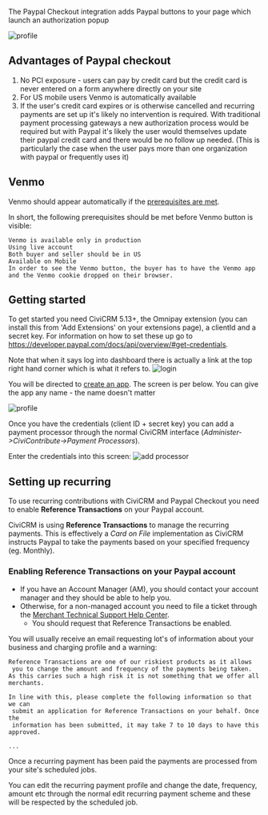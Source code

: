 The Paypal Checkout integration adds Paypal buttons to your page which launch an authorization popup

![profile](../PaypalCheckout/paypal_checkout.png)

## Advantages of Paypal checkout

1) No PCI exposure - users can pay by credit card but the credit card is
never entered on a form anywhere directly on your site
1) For US mobile users Venmo is automatically available
1) If the user's credit card expires or is otherwise cancelled and recurring payments
are set up it's likely no intervention is required. With traditional payment processing
gateways a new authorization process would be required but with Paypal it's likely the
user would themselves update their paypal credit card and there would be no follow up needed.
(This is particularly the case when the user pays more than one organization with paypal or
frequently uses it)

## Venmo
Venmo should appear automatically if the [prerequisites are met](https://help.venmo.com/hc/en-us/articles/115010455987-Getting-Started-Purchasing-with-Venmo).


In short, the following prerequisites should be met before Venmo button is visible:

    Venmo is available only in production
    Using live account
    Both buyer and seller should be in US
    Available on Mobile
    In order to see the Venmo button, the buyer has to have the Venmo app and the Venmo cookie dropped on their browser.

## Getting started
To get started you need CiviCRM 5.13+, the Omnipay extension (you can install this from 'Add Extensions' on your extensions page), a clientId and a secret key. For information on how to set these up go to   https://developer.paypal.com/docs/api/overview/#get-credentials.

Note that when it says log into dashboard there is actually a link at the top right hand corner which is what it refers to.
![login](../PaypalCheckout/papal-login.png)

You will be directed to [create an app](https://developer.paypal.com/webapps/developer/applications/myapps).
The screen is per below.
You can give the app any name - the name doesn't matter

![profile](../PaypalCheckout/create_app.png) 

Once you have the credentials (client ID + secret key) you can add a payment processor through the normal CiviCRM interface
(*Administer->CiviContribute->Payment Processors*).

Enter the credentials into this screen:
![add processor](../PaypalCheckout/paypal_addprocessor.png)


## Setting up recurring
To use recurring contributions with CiviCRM and Paypal Checkout you need to enable **Reference Transactions** on your Paypal account.

CiviCRM is using **Reference Transactions** to manage the recurring payments. This is effectively a *Card on File* implementation as 
CiviCRM instructs Paypal to take the payments based on your specified frequency (eg. Monthly).

### Enabling Reference Transactions on your Paypal account
* If you have an Account Manager (AM), you should contact your account manager and they should be able to help you.
* Otherwise, for a non-managed account you need to file a ticket through the [Merchant Technical Support Help Center](https://www.paypal-techsupport.com/s/?language=en_US).
  * You should request that Reference Transactions be enabled.

You will usually receive an email requesting lot's of information about your business and charging profile and a warning:
```text
Reference Transactions are one of our riskiest products as it allows
 you to change the amount and frequency of the payments being taken.
As this carries such a high risk it is not something that we offer all merchants.

In line with this, please complete the following information so that we can
 submit an application for Reference Transactions on your behalf. Once the
 information has been submitted, it may take 7 to 10 days to have this approved.

...
```

Once a recurring payment has been paid the payments are processed from your site's scheduled jobs.

You can edit the recurring payment profile and change the date, frequency, 
amount etc through the normal edit recurring payment scheme and these will be 
respected by the scheduled job.





